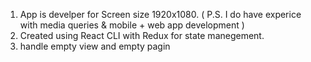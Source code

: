1. App is develper for Screen size 1920x1080. ( P.S. I do have experice with media queries & mobile + web app development )
2. Created using React CLI with Redux for state manegement.
3. handle empty view and empty pagin
